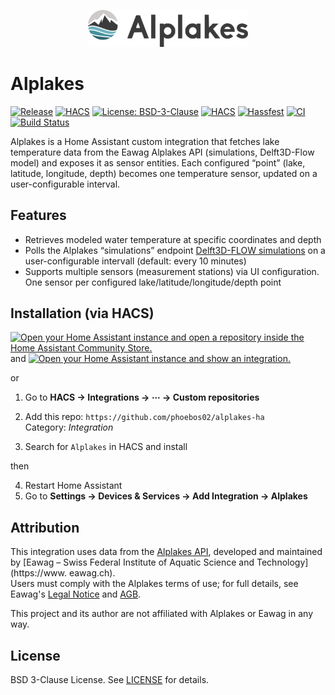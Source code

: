 <!-- Logo centered -->
<p align="center">
  <img src="https://raw.githubusercontent.com/eawag-surface-waters-research/alplakes-react/master/public/img/logo.png" alt="Alplakes Logo" width="256">
</p>

# Alplakes


[![Release](https://img.shields.io/github/v/release/phoebos02/ha-alplakes?style=flat-square)](https://github.com/phoebos02/ha-alplakes/releases/latest)
[![HACS](https://img.shields.io/badge/HACS-custom-orange?style=flat-square)](https://hacs.xyz/)
[![License: BSD-3-Clause](https://img.shields.io/badge/License-BSD%203--Clause-blue.svg?style=flat-square)](https://github.com/phoebos02/ha-alplakes/?tab=BSD-3-Clause-1-ov-file)
[![HACS](https://github.com/phoebos02/ha-alplakes/actions/workflows/hacs.yml/badge.svg)](https://github.com/phoebos02/ha-alplakes/actions/workflows/hacs.yml)
[![Hassfest](https://github.com/phoebos02/ha-alplakes/actions/workflows/hassfest.yml/badge.svg)](https://github.com/phoebos02/ha-alplakes/actions/workflows/hassfest.yml)
[![CI](https://github.com/phoebos02/ha-alplakes/actions/workflows/ci.yml/badge.svg)](https://github.com/phoebos02/ha-alplakes/actions/workflows/ci.yml)
[![Build Status](https://img.shields.io/github/actions/workflow/status/phoebos02/ha-alplakes/ci.yml?style=flat-square)](https://github.com/phoebos02/ha-alplakes/actions)

Alplakes is a Home Assistant custom integration that fetches lake temperature data from the Eawag Alplakes API (simulations, Delft3D-Flow model) and exposes it as sensor entities. Each configured “point” (lake, latitude, longitude, depth) becomes one temperature sensor, updated on a user-configurable interval.

## Features

- Retrieves modeled water temperature at specific coordinates and depth
- Polls the Alplakes “simulations” endpoint [Delft3D-FLOW simulations](https://alplakes.eawag.ch/) on a user-configurable intervall (default: every 10 minutes)
- Supports multiple sensors (measurement stations) via UI configuration. One sensor per configured lake/latitude/longitude/depth point  

## Installation (via HACS)

[![Open your Home Assistant instance and open a repository inside the Home Assistant Community Store.](https://my.home-assistant.io/badges/hacs_repository.svg)](https://my.home-assistant.io/redirect/hacs_repository/?owner=https%3A%2F%2Fgithub.com%2Fphoebos02&repository=ha-alplakes&category=Integration)
and
[![Open your Home Assistant instance and show an integration.](https://my.home-assistant.io/badges/integration.svg)](https://my.home-assistant.io/redirect/integration/?domain=alplakes)

or

1. Go to **HACS → Integrations → ⋯ → Custom repositories**
2. Add this repo: `https://github.com/phoebos02/alplakes-ha`  
   Category: *Integration*


3. Search for `Alplakes` in HACS and install

then

4. Restart Home Assistant
5. Go to **Settings → Devices & Services → Add Integration → Alplakes**

## Attribution

This integration uses data from the [Alplakes API](https://alplakes.eawag.ch), developed and 
maintained by [Eawag – Swiss Federal Institute of Aquatic Science and Technology](https://www.
eawag.ch).  
Users must comply with the Alplakes terms of use; for full details, see Eawag's [Legal Notice](https://www.eawag.ch/en/dataprotection-disclaimer-legalnotice) and [AGB](https://www.eawag.ch/en/agb).

This project and its author are not affiliated with Alplakes or Eawag in any way.

## License

BSD 3-Clause License. See [LICENSE](https://github.com/phoebos02/alplakes-ha/blob/main/LICENSE) for details.
